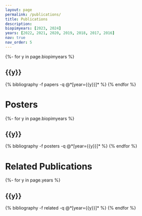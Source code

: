 ```yaml
---
layout: page
permalink: /publications/
title: Publications
description:
biopimyears: [2023, 2024]
years: [2022, 2021, 2020, 2019, 2018, 2017, 2016]
nav: true
nav_order: 5
---
```

<!-- _pages/publications.md -->
<div class="publications">

{%- for y in page.biopimyears %}
  <h2 class="year">{{y}}</h2>
  {% bibliography -f papers -q @*[year={{y}}]* %}
{% endfor %}

</div>

<h1>Posters</h1>

<div class="publications">
{%- for y in page.biopimyears %}
  <h2 class="year">{{y}}</h2>
  {% bibliography -f posters -q @*[year={{y}}]* %}
{% endfor %}

</div>

<h1>Related Publications</h1>

<div class="publications">
{%- for y in page.years %}
  <h2 class="year">{{y}}</h2>
  {% bibliography -f related -q @*[year={{y}}]* %}
{% endfor %}

</div>
